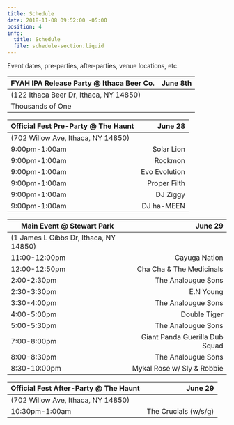 ```yaml
---
title: Schedule
date: 2018-11-08 09:52:00 -05:00
position: 4
info:
  title: Schedule
  file: schedule-section.liquid
---
```


Event dates, pre-parties, after-parties, venue locations, etc.

| FYAH IPA Release Party @ Ithaca Beer Co.| June 8th |
|-------------------------------------|--------:|
| (122 Ithaca Beer Dr, Ithaca, NY 14850)  |         |
| Thousands of One                        |         |


| Official Fest Pre-Party @ The Haunt                                                                  | June 28 |
|--------------------------------------|--------:|
| (702 Willow Ave, Ithaca, NY 14850) |         |
| 9:00pm-1:00am   |Solar Lion         |
| 9:00pm-1:00am | Rockmon         |
| 9:00pm-1:00am| Evo Evolution        |
| 9:00pm-1:00am     | Proper Filth        |
| 9:00pm-1:00am   | DJ Ziggy         |
| 9:00pm-1:00am     |   DJ ha-MEEN      |

| Main Event @ Stewart Park    | June 29 |
|-------------------------------------|--------:|
| (1 James L Gibbs Dr, Ithaca, NY 14850)  |         |
| 11:00-12:00pm     | Cayuga Nation|      |
| 12:00-12:50pm | Cha Cha & The Medicinals |     |
| 2:00-2:30pm   | The Analougue Sons        |   |
| 2:30-3:30pm | E.N Young        |         |
| 3:30-4:00pm | The Analougue Sons| |
| 4:00-5:00pm  | Double Tiger         |    |
| 5:00-5:30pm | The Analougue Sons    | |
| 7:00-8:00pm |Giant Panda Guerilla Dub Squad        |  |
| 8:00-8:30pm  | The Analougue Sons        |   |
| 8:30-10:00pm |Mykal Rose w/ Sly & Robbie | |


| Official Fest After-Party @ The Haunt                                                                  | June 29 |
|--------------------------------------|--------:|
| (702 Willow Ave, Ithaca, NY 14850)  |         |
| 10:30pm-1:00am  |   The Crucials (w/s/g)      |